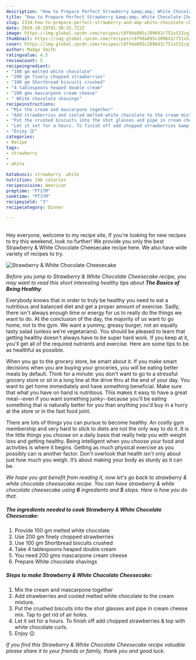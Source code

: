 ```yaml
---
description: "How to Prepare Perfect Strawberry &amp;amp; White Chocolate Cheesecake"
title: "How to Prepare Perfect Strawberry &amp;amp; White Chocolate Cheesecake"
slug: 2334-how-to-prepare-perfect-strawberry-and-amp-white-chocolate-cheesecake
date: 2020-10-29T01:30:25.722Z
image: https://img-global.cpcdn.com/recipes/c8f9da895c2096d3/751x532cq70/strawberry-white-chocolate-cheesecake-recipe-main-photo.jpg
thumbnail: https://img-global.cpcdn.com/recipes/c8f9da895c2096d3/751x532cq70/strawberry-white-chocolate-cheesecake-recipe-main-photo.jpg
cover: https://img-global.cpcdn.com/recipes/c8f9da895c2096d3/751x532cq70/strawberry-white-chocolate-cheesecake-recipe-main-photo.jpg
author: Madge Smith
ratingvalue: 4.5
reviewcount: 5
recipeingredient:
- "100 gm melted white chocolate"
- "200 gm finely chopped strawberries"
- "100 gm Shortbread biscuits crushed"
- "4 tablespoons heaped double cream"
- "200 gms mascarpone cream cheese"
- " White chocolate shavings"
recipeinstructions:
- "Mix the cream and mascarpone together"
- "Add strawberries and cooled melted white chocolate to the cream mixture."
- "Put the crushed biscuits into the shot glasses and pipe in cream cheese mix. Tap to get rid of air holes."
- "Let it set for a hours. To finish off add chopped strawberries &amp; top with white chocolate curls."
- "Enjoy 😉"
categories:
- Recipe
tags:
- strawberry
- 
- white

katakunci: strawberry  white 
nutrition: 146 calories
recipecuisine: American
preptime: "PT17M"
cooktime: "PT37M"
recipeyield: "3"
recipecategory: Dinner

---
```

<br>
Hey everyone, welcome to my recipe site, If you're looking for new recipes to try this weekend, look no further! We provide you only the best Strawberry &amp; White Chocolate Cheesecake recipe here. We also have wide variety of recipes to try.
<br>


![Strawberry &amp; White Chocolate Cheesecake](https://img-global.cpcdn.com/recipes/c8f9da895c2096d3/751x532cq70/strawberry-white-chocolate-cheesecake-recipe-main-photo.jpg)

<i>Before you jump to Strawberry &amp; White Chocolate Cheesecake recipe, you may want to read this short interesting healthy tips about <strong>The Basics of Being Healthy</strong>.</i>

Everybody knows that in order to truly be healthy you need to eat a nutritious and balanced diet and get a proper amount of exercise. Sadly, there isn't always enough time or energy for us to really do the things we want to do. At the conclusion of the day, the majority of us want to go home, not to the gym. We want a yummy, greasy burger, not an equally tasty salad (unless we’re vegetarians). You should be pleased to learn that getting healthy doesn't always have to be super hard work. If you keep at it, you'll get all of the required nutrients and exercise. Here are some tips to be as healthful as possible.

When you go to the grocery store, be smart about it. If you make smart decisions when you are buying your groceries, you will be eating better meals by default. Think for a minute: you don't want to go to a stressful grocery store or sit in a long line at the drive thru at the end of your day. You want to get home immediately and have something beneficial. Make sure that what you have on hand is nutritious. This makes it easy to have a great meal--even if you want something junky--because you'll be eating something that is naturally better for you than anything you'd buy in a hurry at the store or in the fast food joint.

There are lots of things you can pursue to become healthy. An costly gym membership and very hard to stick to diets are not the only way to do it. It is the little things you choose on a daily basis that really help you with weight loss and getting healthy. Being intelligent when you choose your food and activities is where it begins. Getting as much physical exercise as you possibly can is another factor. Don't overlook that health isn't only about just how much you weigh. It’s about making your body as sturdy as it can be. 


<i>We hope you got benefit from reading it, now let's go back to strawberry &amp; white chocolate cheesecake recipe. You can have strawberry &amp; white chocolate cheesecake using <strong>6</strong> ingredients and <strong>5</strong> steps. Here is how you do that.
</i>

##### The ingredients needed to cook Strawberry &amp; White Chocolate Cheesecake:

1. Provide 100 gm melted white chocolate
1. Use 200 gm finely chopped strawberries
1. Use 100 gm Shortbread biscuits crushed
1. Take 4 tablespoons heaped double cream
1. You need 200 gms mascarpone cream cheese
1. Prepare  White chocolate shavings


##### Steps to make Strawberry &amp; White Chocolate Cheesecake:

1. Mix the cream and mascarpone together
1. Add strawberries and cooled melted white chocolate to the cream mixture.
1. Put the crushed biscuits into the shot glasses and pipe in cream cheese mix. Tap to get rid of air holes.
1. Let it set for a hours. To finish off add chopped strawberries &amp; top with white chocolate curls.
1. Enjoy 😉


<i>If you find this Strawberry &amp; White Chocolate Cheesecake recipe valuable please share it to your friends or family, thank you and good luck.</i>
